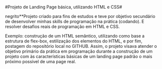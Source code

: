 #Projeto de Landing Page básica, utilizando HTML e CSS#

negrito**Projeto criado para fins de estudos e teve por objetivo secundário de desenvolver minhas skills de programação na prática (codando). E resolver desafios reais de programação em HTML e CSS.

Exemplo: construção de um HTML semântico, utilizando como base a estrutura de flex-box, estilização dos elementos do HTML, e por fim, postagem do repositório local no GITHUB. Assim, o projeto visava atender o objetivo primário da prática em programação durante a construção de um projeto com às características básicas de um landing page padrão o mais próximo possível de uma page real.
